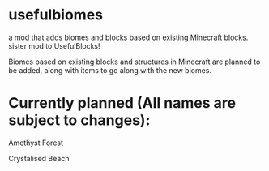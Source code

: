 # usefulbiomes
a mod that adds biomes and blocks based on existing Minecraft blocks. sister mod to UsefulBlocks!

Biomes based on existing blocks and structures in Minecraft are planned to be added, along with items to go along with the new biomes.

# Currently planned (All names are subject to changes):
Amethyst Forest

Crystalised Beach
